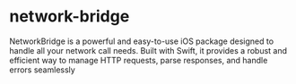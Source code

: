 # network-bridge
NetworkBridge is a powerful and easy-to-use iOS package designed to handle all your network call needs. Built with Swift, it provides a robust and efficient way to manage HTTP requests, parse responses, and handle errors seamlessly
